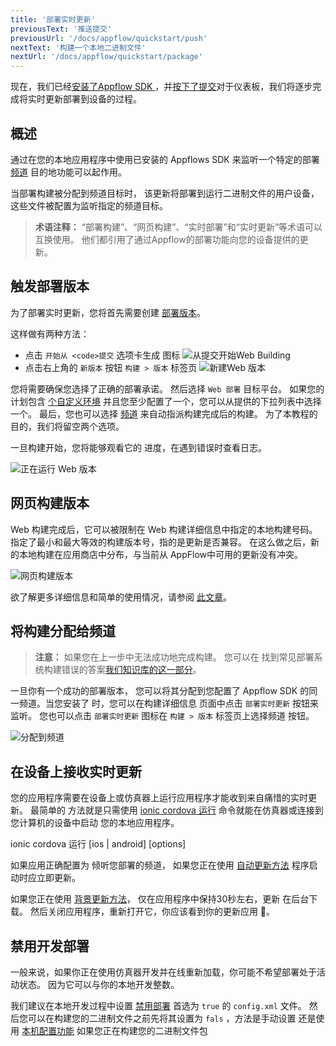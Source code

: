 ```yaml
---
title: '部署实时更新'
previousText: '推送提交'
previousUrl: '/docs/appflow/quickstart/push'
nextText: '构建一个本地二进制文件'
nextUrl: '/docs/appflow/quickstart/package'
---
```


现在，我们已经[安装了Appflow SDK ](/docs/appflow/quickstart/installation)，并[按下了提交](/docs/appflow/quickstart/push)对于仪表板，我们将逐步完成将实时更新部署到设备的过程。

## 概述

通过在您的本地应用程序中使用已安装的 Appflows SDK 来监听一个特定的部署 [频道](/docs/appflow/deploy/channels) 目的地功能可以起作用。

当部署构建被分配到频道目标时， 该更新将部署到运行二进制文件的用户设备，这些文件被配置为监听指定的频道目标。

<blockquote>
<b>术语注释：</b> “部署构建”、“网页构建”、“实时部署”和“实时更新”等术语可以互换使用。 他们都引用了通过Appflow的部署功能向您的设备提供的更新。
</blockquote>

## 触发部署版本

为了部署实时更新，您将首先需要创建 [部署版本](/docs/appflow/deploy/builds)。

这样做有两种方法：

* 点击 `开始从 <code>提交` 选项卡生成</code> 图标 ![从提交开始Web Building](/docs/assets/img/appflow/ss-start-web-build-commits.png)
* 点击右上角的 `新版本` 按钮 `构建 > 版本` 标签页 ![新建Web 版本](/docs/assets/img/appflow/ss-new-web-build.png)

您将需要确保您选择了正确的部署承诺。 然后选择 `Web 部署` 目标平台。 如果您的计划包含 [个自定义环境](/docs/appflow/automation/environments#custom-environments) 并且您至少配置了一个，您可以从提供的下拉列表中选择一个。 最后，您也可以选择 [频道](/docs/appflow/deploy/channels) 来自动指派构建完成后的构建。 为了本教程的目的，我们将留空两个选项。

一旦构建开始，您将能够观看它的 进度，在遇到错误时查看日志。

![正在运行 Web 版本](/docs/assets/img/appflow/gif-start-web-build.gif)

## 网页构建版本

Web 构建完成后，它可以被限制在 Web 构建详细信息中指定的本地构建号码。 指定了最小和最大等效的构建版本号，指的是更新是否兼容。 在这么做之后，新的本地构建在应用商店中分布，与当前从 AppFlow中可用的更新没有冲突。

![网页构建版本](/docs/assets/img/appflow/web-build-versioning.png)

欲了解更多详细信息和简单的使用情况，请参阅 [此文章](https://ionic.zendesk.com/hc/en-us/articles/360003567694-How-to-restrict-Deploy-updates-by-native-version)。

## 将构建分配给频道

<blockquote>
  
<b>注意：</b> 如果您在上一步中无法成功地完成构建。 您可以在 找到常见部署系统构建错误的答案<a href="https://ionic.zendesk.com/hc/en-us/categories/360000410474-Deploy-Builds-Git-" target="_blank">我们知识库的这一部分</a>。
</blockquote>

一旦你有一个成功的部署版本， 您可以将其分配到您配置了 Appflow SDK 的同一频道。当您安装了 时，您可以在构建详细信息 页面中点击 `部署实时更新` 按钮来监听。 您也可以点击 `部署实时更新` 图标在 `构建 > 版本` 标签页上选择频道 按钮。

![分配到频道](/docs/assets/img/appflow/gif-assign-to-channel.gif)

## 在设备上接收实时更新

您的应用程序需要在设备上或仿真器上运行应用程序才能收到来自痛惜的实时更新。 最简单的 方法就是只需使用 [ionic cordova 运行](/docs/cli/commands/cordova-run) 命令就能在仿真器或连接到您计算机的设备中启动 您的本地应用程序。

<command-line> <command-prompt> ionic cordova 运行 \[ios | android\] \[options\] </command-prompt> </command-line>

如果应用正确配置为 倾听您部署的频道， 如果您正在使用 [自动更新方法](/docs/appflow/deploy/api#update_method) 程序启动时应立即更新。

如果您正在使用 [背景更新方法](/docs/appflow/deploy/api#update_method)， 仅在应用程序中保持30秒左右，更新 在后台下载。 然后关闭应用程序，重新打开它，你应该看到你的更新应用 🎉。

## 禁用开发部署

一般来说，如果你正在使用仿真器开发并在线重新加载，你可能不希望部署处于活动状态。 因为它可以与你的本地开发整数。

我们建议在本地开发过程中设置 [禁用部署](/docs/appflow/deploy/api#disabledeploy) 首选为 `true` 的 `config.xml` 文件。 然后您可以在构建您的二进制文件之前先将其设置为 `fals` ，方法是手动设置 还是使用 [本机配置功能](/docs/appflow/package/native-configs) 如果您正在构建您的二进制文件包 [](/docs/appflow/package/intro)